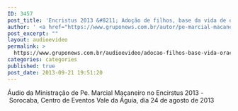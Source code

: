 ```yaml
---
ID: 3457
post_title: 'Encristus 2013 &#8211; Adoção de filhos, base da vida de oração'
author: ' <a href="https://www.gruponews.com.br/autor/pe-marcial-macaneiro" rel="tag">Pe Marcial Maçaneiro</a>'
post_excerpt: ""
layout: audioevideo
permalink: >
  https://www.gruponews.com.br/audioevideo/adocao-filhos-base-vida-oracao
categories: categories
published: true
post_date: 2013-09-21 19:51:20
---
```

Áudio da Ministração de Pe. Marcial Maçaneiro no Encirstus 2013 - Sorocaba, Centro de Eventos Vale da Águia, dia 24 de agosto de 2013